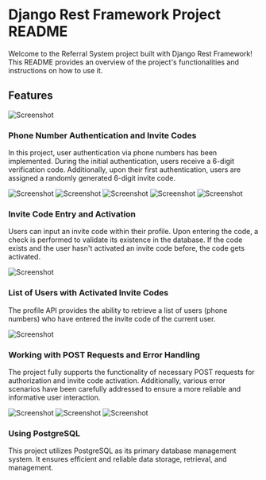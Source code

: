 # Django Rest Framework Project README

Welcome to the Referral System project built with Django Rest Framework! This README provides an overview of the project's functionalities and instructions on how to use it.

## Features

![Screenshot](screenshots/urls.png)

### Phone Number Authentication and Invite Codes


In this project, user authentication via phone numbers has been implemented. During the initial authentication, users receive a 6-digit verification code. Additionally, upon their first authentication, users are assigned a randomly generated 6-digit invite code.

![Screenshot](screenshots/send-OTP.png)
![Screenshot](screenshots/send-OTP-conf.png)
![Screenshot](screenshots/OTP.png)
![Screenshot](screenshots/login.png)
![Screenshot](screenshots/login-conf.png)

### Invite Code Entry and Activation


Users can input an invite code within their profile. Upon entering the code, a check is performed to validate its existence in the database. If the code exists and the user hasn't activated an invite code before, the code gets activated.

![Screenshot](screenshots/activate.png)



### List of Users with Activated Invite Codes


The profile API provides the ability to retrieve a list of users (phone numbers) who have entered the invite code of the current user.

![Screenshot](screenshots/profile.png)


### Working with POST Requests and Error Handling

The project fully supports the functionality of necessary POST requests for authorization and invite code activation. Additionally, various error scenarios have been carefully addressed to ensure a more reliable and informative user interaction.


![Screenshot](screenshots/mistakes.png)
![Screenshot](screenshots/postman.png)
![Screenshot](screenshots/auth-mistakes.png)


### Using PostgreSQL

This project utilizes PostgreSQL as its primary database management system. It ensures efficient and reliable data storage, retrieval, and management.